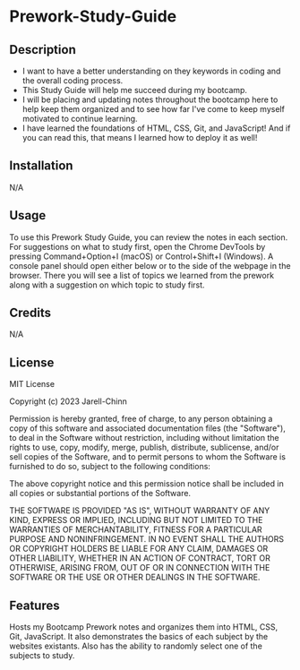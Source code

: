 # Prework-Study-Guide

## Description

- I want to have a better understanding on they keywords in coding and the overall coding process.
- This Study Guide will help me succeed during my bootcamp.
- I will be placing and updating notes throughout the bootcamp here to help keep them organized and to see how far I've come to keep myself motivated to continue learning.
- I have learned the foundations of HTML, CSS, Git, and JavaScript! And if you can read this, that means I learned how to deploy it as well!


## Installation

N/A

## Usage

To use this Prework Study Guide, you can review the notes in each section. For suggestions on what to study first, open the Chrome DevTools by pressing Command+Option+I (macOS) or Control+Shift+I (Windows). A console panel should open either below or to the side of the webpage in the browser. There you will see a list of topics we learned from the prework along with a suggestion on which topic to study first.

## Credits

N/A

## License

MIT License

Copyright (c) 2023 Jarell-Chinn

Permission is hereby granted, free of charge, to any person obtaining a copy
of this software and associated documentation files (the "Software"), to deal
in the Software without restriction, including without limitation the rights
to use, copy, modify, merge, publish, distribute, sublicense, and/or sell
copies of the Software, and to permit persons to whom the Software is
furnished to do so, subject to the following conditions:

The above copyright notice and this permission notice shall be included in all
copies or substantial portions of the Software.

THE SOFTWARE IS PROVIDED "AS IS", WITHOUT WARRANTY OF ANY KIND, EXPRESS OR
IMPLIED, INCLUDING BUT NOT LIMITED TO THE WARRANTIES OF MERCHANTABILITY,
FITNESS FOR A PARTICULAR PURPOSE AND NONINFRINGEMENT. IN NO EVENT SHALL THE
AUTHORS OR COPYRIGHT HOLDERS BE LIABLE FOR ANY CLAIM, DAMAGES OR OTHER
LIABILITY, WHETHER IN AN ACTION OF CONTRACT, TORT OR OTHERWISE, ARISING FROM,
OUT OF OR IN CONNECTION WITH THE SOFTWARE OR THE USE OR OTHER DEALINGS IN THE
SOFTWARE.

## Features

Hosts my Bootcamp Prework notes and organizes them into HTML, CSS, Git, JavaScript.
It also demonstrates the basics of each subject by the websites existants.
Also has the ability to randomly select one of the subjects to study.

